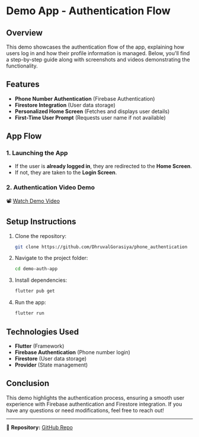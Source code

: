 # Demo App - Authentication Flow

## Overview
This demo showcases the authentication flow of the app, explaining how users log in and how their profile information is managed. Below, you'll find a step-by-step guide along with screenshots and videos demonstrating the functionality.

## Features
- **Phone Number Authentication** (Firebase Authentication)
- **Firestore Integration** (User data storage)
- **Personalized Home Screen** (Fetches and displays user details)
- **First-Time User Prompt** (Requests user name if not available)


## App Flow
### 1. **Launching the App**
- If the user is **already logged in**, they are redirected to the **Home Screen**.
- If not, they are taken to the **Login Screen**.

### 2. **Authentication Video Demo**
📽️ [Watch Demo Video](videos/auth_demo.mp4)

## Setup Instructions
1. Clone the repository:
   ```bash
   git clone https://github.com/DhruvalGorasiya/phone_authentication
   ```
2. Navigate to the project folder:
   ```bash
   cd demo-auth-app
   ```
3. Install dependencies:
   ```bash
   flutter pub get
   ```
4. Run the app:
   ```bash
   flutter run
   ```

## Technologies Used
- **Flutter** (Framework)
- **Firebase Authentication** (Phone number login)
- **Firestore** (User data storage)
- **Provider** (State management)

## Conclusion
This demo highlights the authentication process, ensuring a smooth user experience with Firebase authentication and Firestore integration. If you have any questions or need modifications, feel free to reach out!

---
📌 **Repository:** [GitHub Repo](https://github.com/DhruvalGorasiya/phone_authentication)

